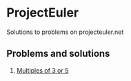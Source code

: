 # ProjectEuler

Solutions to problems on projecteuler.net

## Problems and solutions

1. [Multiples of 3 or 5](./pe_1)
